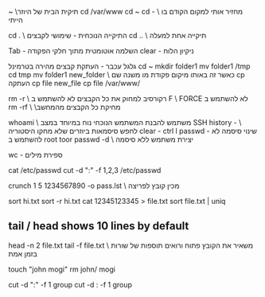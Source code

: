 ~ \\תיקית הבית של היוזר 
cd /var/www
cd ~
cd - \\ מחזיר אותי למקום הקודם בו הייתי

cd . \\ התיקייה הנוכחית - שימושי לקבצים
cd .. \\ תיקייה אחת למעלה

Tab - השלמה אוטומטית מתוך חלקי הפקודה
clear - ניקיון הלוח

גלגל עכבר - העתקת קבצים מהירה בטרמינל
cd ~
mkdir folder1
mv folder1 /tmp
cd tmp
mv folder1 new_folder \\ כאשר זה באותו מיקום פקודת מו משנה שם
cp העתקה
cp file new_file
cp file /var/www/

rm -r  <folder> \\ רקורסיב למחוק את כל הקבצים
לא להשתמש ב F \\ FORCE
לא להשתמש ב \
rm -rf \ \\מחיקת כל הקבצים מהמחשב

whoami \\ משתמש להבנת המשתמש הנוכחי נוח במיוחד במצב SSH 
history - \\ לחפש סיסמאות ביוזרים שלא מחקו היסטוריה
clear - ctrl l
passwd - שינוי סיסמה לא להשתמש ב
root toor
passwd -d \\ יצירת משתמש ללא סיסמה

wc - ספירת מילים

cat /etc/passwd
cut -d ":" -f 1,2,3 /etc/passwd

crunch 1 5 1234567890 -o pass.lst \\ מכין קובץ לפריצה

sort hi.txt
sort -r hi.txt <reverse>
cat 12345123345 > file.txt
sort file.txt | uniq

## tail / head shows 10 lines by default
head -n 2 file.txt
tail -f file.txt \\ משאיר את הקובץ פתוח ורואים תוספות של שורות בזמן אמת


touch "john mogi"
rm john/ mogi

cut -d ":" -f 1 group
cut -d : -f 1 group

